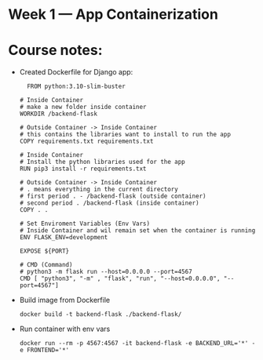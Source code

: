# Week 1 — App Containerization

# Course notes:

- Created Dockerfile for Django app:

  ```
    FROM python:3.10-slim-buster
  
  # Inside Container
  # make a new folder inside container
  WORKDIR /backend-flask
  
  # Outside Container -> Inside Container
  # this contains the libraries want to install to run the app
  COPY requirements.txt requirements.txt
  
  # Inside Container
  # Install the python libraries used for the app
  RUN pip3 install -r requirements.txt
  
  # Outside Container -> Inside Container
  # . means everything in the current directory
  # first period . - /backend-flask (outside container)
  # second period . /backend-flask (inside container)
  COPY . .
  
  # Set Enviroment Variables (Env Vars)
  # Inside Container and wil remain set when the container is running
  ENV FLASK_ENV=development
  
  EXPOSE ${PORT}
  
  # CMD (Command)
  # python3 -m flask run --host=0.0.0.0 --port=4567
  CMD [ "python3", "-m" , "flask", "run", "--host=0.0.0.0", "--port=4567"]
  ```
- Build image from Dockerfile

  ```
  docker build -t backend-flask ./backend-flask/
  ```

- Run container with env vars
  ```
  docker run --rm -p 4567:4567 -it backend-flask -e BACKEND_URL='*' -e FRONTEND='*'
  ```
